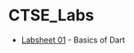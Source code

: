 # CTSE_Labs
* [Labsheet 01](https://github.com/Dulyaaa/CTSE_Labs/tree/main/Labsheet%2001) - Basics of Dart
